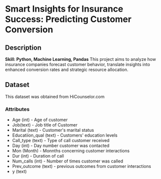 # Smart Insights for Insurance Success: Predicting Customer Conversion

## Description
**Skill: Python, Machine Learning, Pandas**
This project aims to analyze how insurance companies forecast customer behavior, translate insights into enhanced conversion rates and strategic resource allocation. 

## Dataset
This dataset was obtained from HiCounselor.com

### Attributes
- Age (int) - Age of customer
- Job(text) - Job title of Customer
- Marital (text) - Customer's marital status
- Educatiion_qual (text) - Customers' education levels
- Call_type (text) - Type of call customer received
- Day (int) - Day number customer was contacted
- Mon (Month) - Monnths concerning customer interactions
- Dur (int) - Duration of call 
- Num_calls (int) - Number of times customer was called 
- Prev_outcome (text) - previous outcomes from customer interactions
- y (text) 
